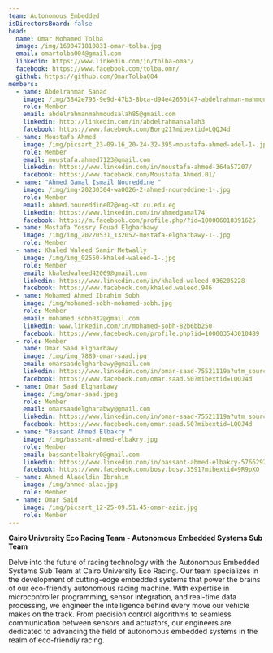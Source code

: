 ```yaml
---
team: Autonomous Embedded
isDirectorsBoard: false
head:
  name: Omar Mohamed Tolba
  image: /img/1690471810831-omar-tolba.jpg
  email: omartolba004@gmail.com
  linkedin: https://www.linkedin.com/in/tolba-omar/
  facebook: https://www.facebook.com/tolba.omr/
  github: https://github.com/OmarTolba004
members:
  - name: Abdelrahman Sanad
    image: /img/3842e793-9e9d-47b3-8bca-d94e42650147-abdelrahman-mahmoud.jpeg
    role: Member
    email: abdelrahmanmahmoudsalah85@gmail.com
    linkedin: http://linkedin.com/in/abdelrahmansalah3
    facebook: https://www.facebook.com/Borg21?mibextid=LQQJ4d
  - name: Moustafa Ahmed
    image: /img/picsart_23-09-16_20-24-32-395-moustafa-ahmed-adel-1-.jpg
    role: Member
    email: moustafa.ahmed7123@gmail.com
    linkedin: https://www.linkedin.com/in/moustafa-ahmed-364a57207/
    facebook: https://www.facebook.com/Moustafa.Ahmed.01/
  - name: "Ahmed Gamal Ismail Noureddine "
    image: /img/img-20230304-wa0026-2-ahmed-noureddine-1-.jpg
    role: Member
    email: ahmed.noureddine02@eng-st.cu.edu.eg
    linkedin: https://www.linkedin.com/in/ahmedgamal74
    facebook: https://m.facebook.com/profile.php/?id=100006018391625
  - name: Mostafa Yossry Fouad Elgharbawy
    image: /img/img_20220531_132052-mostafa-elgharbawy-1-.jpg
    role: Member
  - name: Khaled Waleed Samir Metwally
    image: /img/img_02550-khaled-waleed-1-.jpg
    role: Member
    email: khaledwaleed42069@gmail.com
    linkedin: https://www.linkedin.com/in/khaled-waleed-036205228
    facebook: https://www.facebook.com/khaled.waleed.946
  - name: Mohamed Ahmed Ibrahim Sobh
    image: /img/mohamed-sobh-mohamed-sobh.jpg
    role: Member
    email: mohamed.sobh032@gmail.com
    linkedin: www.linkedin.com/in/mohamed-sobh-82b6bb250
    facebook: https://www.facebook.com/profile.php?id=100003543010489
  - role: Member
    name: Omar Saad Elgharbawy
    image: /img/img_7889-omar-saad.jpg
    email: omarsaadelgharbawy@gmail.com
    linkedin: https://www.linkedin.com/in/omar-saad-75521119a?utm_source=share&utm_campaign=share_via&utm_content=profile&utm_medium=ios_app
    facebook: https://www.facebook.com/omar.saad.50?mibextid=LQQJ4d
  - name: Omar Saad Elgharbawy
    image: /img/omar-saad.jpeg
    role: Member
    email: omarsaadelgharabwy@gmail.com
    linkedin: https://www.linkedin.com/in/omar-saad-75521119a?utm_source=share&utm_campaign=share_via&utm_content=profile&utm_medium=ios_app
    facebook: https://www.facebook.com/omar.saad.50?mibextid=LQQJ4d
  - name: "Bassant Ahmed Elbakry "
    image: /img/bassant-ahmed-elbakry.jpg
    role: Member
    email: bassantelbakry0@gmail.com
    linkedin: https://www.linkedin.com/in/bassant-ahmed-elbakry-57662921b?utm_source=share&utm_campaign=share_via&utm_content=profile&utm_medium=android_app
    facebook: https://www.facebook.com/bosy.bosy.3591?mibextid=9R9pXO
  - name: Ahmed Alaaeldin Ibrahim
    image: /img/ahmed-alaa.jpg
    role: Member
  - name: Omar Said
    image: /img/picsart_12-25-09.51.45-omar-aziz.jpg
    role: Member
---
```

**Cairo University Eco Racing Team - Autonomous Embedded Systems Sub Team**

Delve into the future of racing technology with the Autonomous Embedded Systems Sub Team at Cairo University Eco Racing. Our team specializes in the development of cutting-edge embedded systems that power the brains of our eco-friendly autonomous racing machine. With expertise in microcontroller programming, sensor integration, and real-time data processing, we engineer the intelligence behind every move our vehicle makes on the track. From precision control algorithms to seamless communication between sensors and actuators, our engineers are dedicated to advancing the field of autonomous embedded systems in the realm of eco-friendly racing.
